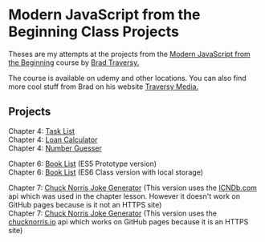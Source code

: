 # Modern JavaScript from the Beginning Class Projects
Theses are my attempts at the projects from the [Modern JavaScript from the Beginning](https://www.udemy.com/course/modern-javascript-from-the-beginning/) course by [Brad Traversy.](https://www.linkedin.com/in/bradtraversy/)

The course is available on udemy and other locations. You can also find more cool stuff from Brad on his website [Traversy Media.](https://www.traversymedia.com/)

## Projects

Chapter 4: [Task List](https://thebimsider.github.io/modern-javascript-projects/task-list/)  
Chapter 4: [Loan Calculator](https://thebimsider.github.io/modern-javascript-projects/loan-calculator/)    
Chapter 4: [Number Guesser](https://thebimsider.github.io/modern-javascript-projects/number-guesser/)  

Chapter 6: [Book List](https://thebimsider.github.io/modern-javascript-projects/booklist-es5/) (ES5 Prototype version)   
Chapter 6: [Book List](https://thebimsider.github.io/modern-javascript-projects/booklist-es6/) (ES6 Class version with local storage)   

Chapter 7: [Chuck Norris Joke Generator](https://thebimsider.github.io/modern-javascript-projects/chucknorrisjokes/) (This version uses the [ICNDb.com](http://www.icndb.com/api/) api which was used in the chapter lesson. However it doesn't work on GitHub pages because is it not an HTTPS site)   
Chapter 7: [Chuck Norris Joke Generator](https://thebimsider.github.io/modern-javascript-projects/chucknorrisjokes_https/) (This version uses the [chucknorris.io](https://api.chucknorris.io/) api which works on GitHub pages because it is an HTTPS site)     
